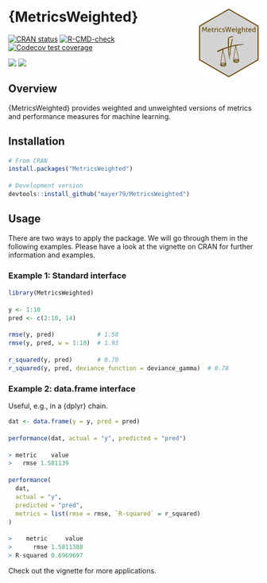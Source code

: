 # {MetricsWeighted} <a href='https://github.com/mayer79/MetricsWeighted'><img src='man/figures/logo.png' align="right" height="139"/></a>

<!-- badges: start -->

[![CRAN status](http://www.r-pkg.org/badges/version/MetricsWeighted)](https://cran.r-project.org/package=MetricsWeighted)
[![R-CMD-check](https://github.com/mayer79/MetricsWeighted/actions/workflows/R-CMD-check.yaml/badge.svg)](https://github.com/mayer79/MetricsWeighted/actions)
[![Codecov test coverage](https://codecov.io/gh/mayer79/MetricsWeighted/branch/main/graph/badge.svg)](https://app.codecov.io/gh/mayer79/MetricsWeighted?branch=main)

[![](https://cranlogs.r-pkg.org/badges/MetricsWeighted)](https://cran.r-project.org/package=MetricsWeighted) 
[![](https://cranlogs.r-pkg.org/badges/grand-total/MetricsWeighted?color=orange)](https://cran.r-project.org/package=MetricsWeighted)

<!-- badges: end -->

## Overview

{MetricsWeighted} provides weighted and unweighted versions of metrics and performance measures for machine learning.

## Installation

```r
# From CRAN
install.packages("MetricsWeighted")

# Development version
devtools::install_github("mayer79/MetricsWeighted")
```

## Usage

There are two ways to apply the package. We will go through them in the following examples. Please have a look at the vignette on CRAN for further information and examples. 

### Example 1: Standard interface

``` r
library(MetricsWeighted)

y <- 1:10
pred <- c(2:10, 14)

rmse(y, pred)            # 1.58
rmse(y, pred, w = 1:10)  # 1.93

r_squared(y, pred)       # 0.70
r_squared(y, pred, deviance_function = deviance_gamma)  # 0.78

```

### Example 2: data.frame interface

Useful, e.g., in a {dplyr} chain.

``` r
dat <- data.frame(y = y, pred = pred)

performance(dat, actual = "y", predicted = "pred")

> metric    value
>   rmse 1.581139

performance(
  dat, 
  actual = "y", 
  predicted = "pred", 
  metrics = list(rmse = rmse, `R-squared` = r_squared)
)

>    metric     value
>      rmse 1.5811388
> R-squared 0.6969697
```

Check out the vignette for more applications.
